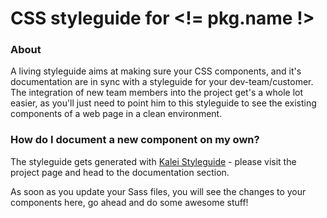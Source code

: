 # CSS styleguide for <!= pkg.name !>

### About
A living styleguide aims at making sure your CSS components, and it's documentation are in sync with a styleguide for your dev-team/customer. The integration of new team members into the project get's a whole lot easier, as you'll just need to point him to this styleguide to see the existing components of a web page in a clean environment.

### How do I document a new component on my own?
The styleguide gets generated with [Kalei Styleguide](http://kaleistyleguide.com/) - please visit the project page and head to the documentation section.

As soon as you update your Sass files, you will see the changes to your components here, go ahead and do some awesome stuff!
